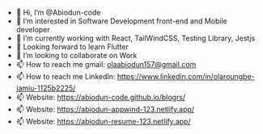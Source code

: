 - 👋 Hi, I’m @Abiodun-code
- 👀 I’m interested in Software Development front-end and Mobile developer
- 🌱 I’m currently working with React, TailWindCSS, Testing Library, Jestjs
- 🌱 Looking forward to learn Flutter
- 💞️ I’m looking to collaborate on Work
- 📫 How to reach me gmail: olaabiodun157@gmail.com
- 📫 How to reach me LinkedIn: https://www.linkedin.com/in/olaroungbe-jamiu-1125b2225/
- 📫 Website: https://abiodun-code.github.io/blogrs/
- 📫 Website: https://abiodun-appwind-123.netlify.app/
- 📫 Website: https://abiodun-resume-123.netlify.app/
<!---
I'm a Junior Software and Mobile Developer with Experience in Information Technology with Experience in Building real world Project and Solving world Problem in I.T world, am looking for a challenging opportunity that will enable me to use my skills and abilities to achieve a challenging goal.
--->
